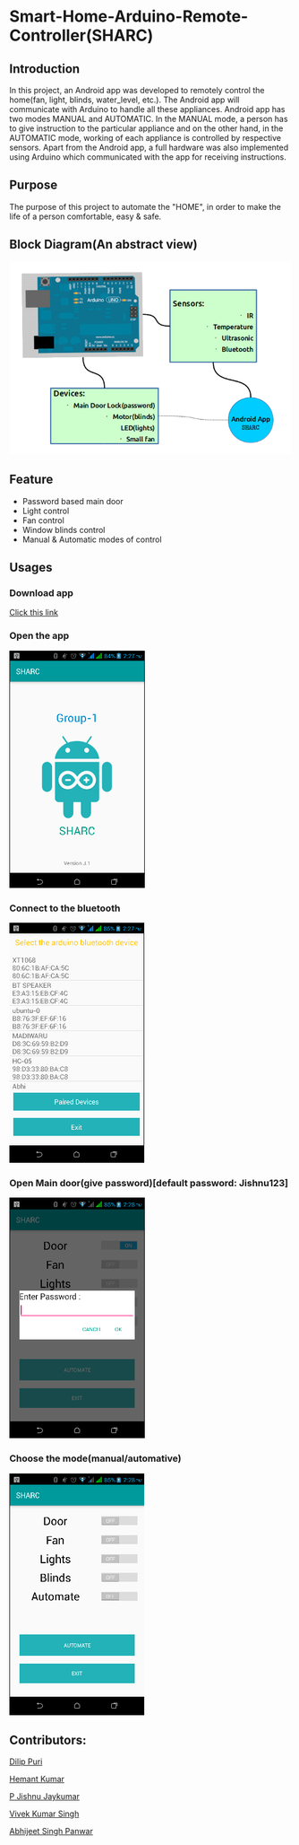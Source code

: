 # Smart-Home-Arduino-Remote-Controller(SHARC)

## Introduction

In this project, an Android app was developed to remotely control the home(fan, light, blinds, water_level, etc.). The Android app will communicate with Arduino to handle all these appliances. Android app has two modes MANUAL and AUTOMATIC. In the MANUAL mode, a person has to give instruction to the particular appliance and on the other hand, in the AUTOMATIC mode, working of each appliance is controlled by respective sensors. Apart from the Android app, a full hardware was also implemented using Arduino which communicated with the app for receiving instructions.

## Purpose

The purpose of this project to automate the "HOME", in order to make the life of a person comfortable, easy & safe.

## Block Diagram(An abstract view)
![Block Diagram](diagrams/block_diagram.png?raw=true "Block Diagram")

## Feature

* Password based main door
* Light control
* Fan control
* Window blinds control
* Manual & Automatic modes of control

## Usages    

### Download app
[Click this link](https://github.com/RJJishnu353/SHARC-Smart-Home-Arduino-Remote-Controller/blob/master/Sharc.apk)

### Open the app
![Welcome Page](diagrams/welcome_page.png?raw=true "Welcome Page")
### Connect to the bluetooth
![Connection Page](diagrams/connection_page.png?raw=true "Connectin Page")
### Open Main door(give password)[default password: Jishnu123]
![Password pop-up](diagrams/password_popup.png?raw=true "Password pop-up")
### Choose the mode(manual/automative)    
![Control Page](diagrams/control_page.png?raw=true "Control Page")

## Contributors:

[Dilip Puri](https://github.com/dilippuri)

[Hemant Kumar](https://github.com/hemantkrmmt)

[P Jishnu Jaykumar](https://github.com/RJJishnu353)

[Vivek Kumar Singh](https://github.com/VivekProHacker)

[Abhijeet Singh Panwar](https://github.com/abhijeet237)

